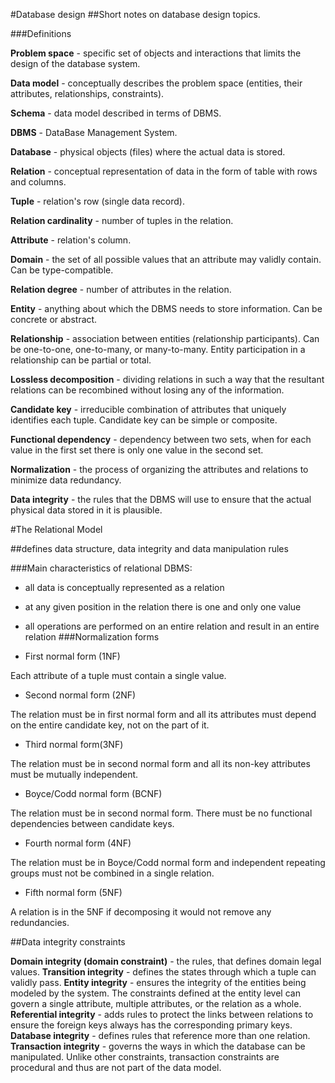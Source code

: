 #Database design
##Short notes on database design topics.

###Definitions

**Problem space** - specific set of objects and interactions that limits the design of the database system.

**Data model** - conceptually describes the problem space (entities, their attributes, relationships, constraints).

**Schema** - data model described in terms of DBMS.

**DBMS** - DataBase Management System.

**Database** - physical objects (files) where the actual data is stored.

**Relation** - conceptual representation of data in the form of table with rows and columns.

**Tuple** - relation's row (single data record).

**Relation cardinality** - number of tuples in the relation.

**Attribute** - relation's column.

**Domain** - the set of all possible values that an attribute may validly contain. Can be type-compatible.

**Relation degree** - number of attributes in the relation.

**Entity** - anything about which the DBMS needs to store information. Can be concrete or abstract.

**Relationship** - association between entities (relationship participants). Can be one-to-one, one-to-many, or many-to-many. Entity participation in a relationship can be partial or total.

**Lossless decomposition** - dividing relations in such a way that the resultant relations can be recombined without losing any of the information.

**Candidate key** - irreducible combination of attributes that uniquely identifies each tuple. Candidate key can be simple or composite.

**Functional dependency** - dependency between two sets, when for each value in the first set there is only one value in the second set.

**Normalization** - the process of organizing the attributes and relations to minimize data redundancy.

**Data integrity** - the rules that the DBMS will use to ensure that the actual physical data stored in it is plausible.

#The Relational Model

##defines data structure, data integrity and data manipulation rules

###Main characteristics of relational DBMS:

- all data is conceptually represented as a relation
- at any given position in the relation there is one and only one value
- all operations are performed on an entire relation and result in an entire relation
###Normalization forms

- First normal form (1NF)

Each attribute of a tuple must contain a single value.

- Second normal form (2NF)

The relation must be in first normal form and all its attributes must depend on the entire candidate key, not on the part of it.

- Third normal form(3NF)

The relation must be in second normal form and all its non-key attributes must be mutually independent.

- Boyce/Codd normal form (BCNF)

The relation must be in second normal form. There must be no functional dependencies between candidate keys.

- Fourth normal form (4NF)

The relation must be in Boyce/Codd normal form and independent repeating groups must not be combined in a single relation.

- Fifth normal form (5NF)

A relation is in the 5NF if decomposing it would not remove any redundancies.

##Data integrity constraints

**Domain integrity (domain constraint)** - the rules, that defines domain legal values.
**Transition integrity** - defines the states through which a tuple can validly pass.
**Entity integrity** - ensures the integrity of the entities being modeled by the system. The constraints defined at the entity level can govern a single attribute, multiple attributes, or the relation as a whole.
**Referential integrity** - adds rules to protect the links between relations to ensure the foreign keys always has the corresponding primary keys.
**Database integrity** - defines rules that reference more than one relation.
**Transaction integrity** - governs the ways in which the database can be manipulated. Unlike other constraints, transaction constraints are procedural and thus are not part of the data model.

